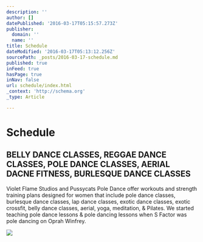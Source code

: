 ```yaml
---
description: ''
author: []
datePublished: '2016-03-17T05:15:57.273Z'
publisher:
  domain: ''
  name: ''
title: Schedule
dateModified: '2016-03-17T05:13:12.256Z'
sourcePath: _posts/2016-03-17-schedule.md
published: true
inFeed: true
hasPage: true
inNav: false
url: schedule/index.html
_context: 'http://schema.org'
_type: Article

---
```

# Schedule

<article style=""><h1>BELLY DANCE CLASSES, REGGAE DANCE CLASSES, POLE DANCE CLASSES, AERIAL DACNE FITNESS, BURLESQUE DANCE CLASSES</h1><p>Violet Flame Studios and Pussycats Pole Dance offer workouts and strength training plans designed for women that include pole dance classes, burlesque dance classes, lap dance classes, exotic dance classes, exotic crossfit, belly dance classes, aerial, yoga, meditation, &amp; Pilates. We started teaching pole dance lessons &amp; pole dancing lessons when S Factor was pole dancing on Oprah Winfrey.</p><img src="http://nebula.wsimg.com/f4a3b6788059a7e90685cb82314059d8?AccessKeyId=E86E68518B6DDA2210CB&amp;disposition=0&amp;alloworigin=1" /></article>